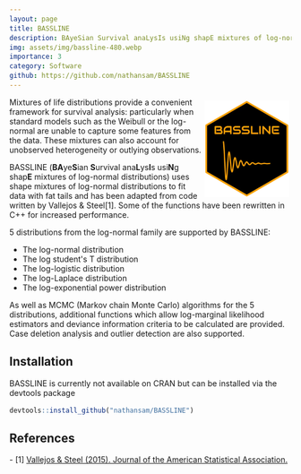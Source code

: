 ```yaml
---
layout: page
title: BASSLINE
description: BAyeSian Survival anaLysIs usiNg shapE mixtures of log-normal distributions
img: assets/img/bassline-480.webp
importance: 3
category: Software
github: https://github.com/nathansam/BASSLINE
---
```


<img src="/assets/img/bassline-480.webp" align="right" width="150" style="padding: 5px;"/>

Mixtures of life distributions provide a convenient framework for survival
analysis: particularly when standard models such as the Weibull or the
log-normal are unable to capture some features from the data. These mixtures
can also account for unobserved heterogeneity or outlying observations.  

BASSLINE (**BA**ye**S**ian **S**urvival ana**L**ys**I**s usi**N**g shap**E**
mixtures of log-normal distributions) uses shape mixtures of log-normal 
distributions to fit data with fat tails and has been adapted from code written
by Vallejos & Steel[1]. Some of the functions have been rewritten in C++ for
increased performance.

5 distributions from the log-normal family are supported by BASSLINE:

* The log-normal distribution
* The log student's T distribution
* The log-logistic distribution
* The log-Laplace distribution
* The log-exponential power distribution

As well as MCMC (Markov chain Monte Carlo) algorithms for the 5
distributions, additional functions which allow log-marginal likelihood
estimators and deviance information  criteria to be calculated are provided.
Case deletion analysis and outlier detection are also supported.


<h2 class = "subheading"> Installation </h2>

BASSLINE is currently not available on CRAN but can be installed via the
devtools package

```R
devtools::install_github("nathansam/BASSLINE")
```

<h2 class = "subheading"> References </h2>
- [1] <a href="http://dx.doi.org/10.1080/01621459.2014.923316"> Vallejos & Steel (2015). Journal of the American Statistical Association. </a>